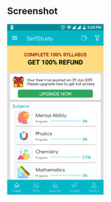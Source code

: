 ## Screenshot

<img src="https://github.com/DaMan02/SelfStudyUI/blob/master/ss/Screenshot_20190525-212012.png?raw=true" height="400"/>
